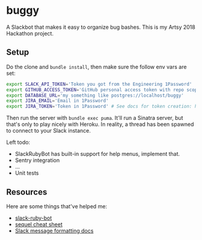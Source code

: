 # buggy

A Slackbot that makes it easy to organize bug bashes. This is my Artsy 2018 Hackathon project.

## Setup

Do the clone and `bundle install`, then make sure the follow env vars are set:

```sh
export SLACK_API_TOKEN='Token you got from the Engineering 1Password'
export GITHUB_ACCESS_TOKEN='GitHub personal access token with repo scope'
export DATABASE_URL='my something like postgres://localhost/buggy'
export JIRA_EMAIL='Email in 1Password'
export JIRA_TOKEN='Token in 1Password' # See docs for token creation: https://confluence.atlassian.com/cloud/api-tokens-938839638.html
```

Then run the server with `bundle exec puma`. It'll run a Sinatra server, but that's only to play nicely with Heroku. In reality, a thread has been spawned to connect to your Slack instance.

Left todo:

- SlackRubyBot has built-in support for help menus, implement that.
- Sentry integration
- ...
- Unit tests

## Resources

Here are some things that've helped me:

- [slack-ruby-bot](https://github.com/slack-ruby/slack-ruby-bot)
- [sequel cheat sheet](https://github.com/jeremyevans/sequel/blob/master/doc/cheat_sheet.rdoc)
- [Slack message formatting docs](https://api.slack.com/docs/message-formatting)
